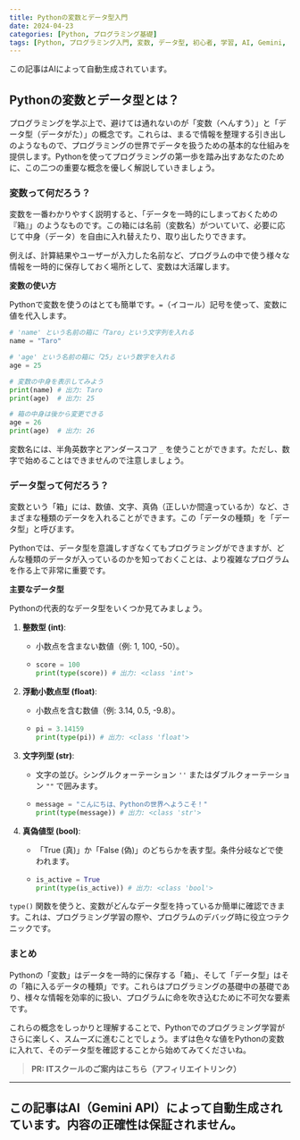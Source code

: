```yaml
---
title: Pythonの変数とデータ型入門
date: 2024-04-23
categories: [Python, プログラミング基礎]
tags: [Python, プログラミング入門, 変数, データ型, 初心者, 学習, AI, Gemini, 自動生成]
---
```


この記事はAIによって自動生成されています。

## Pythonの変数とデータ型とは？

プログラミングを学ぶ上で、避けては通れないのが「変数（へんすう）」と「データ型（データがた）」の概念です。これらは、まるで情報を整理する引き出しのようなもので、プログラミングの世界でデータを扱うための基本的な仕組みを提供します。Pythonを使ってプログラミングの第一歩を踏み出すあなたのために、この二つの重要な概念を優しく解説していきましょう。

### 変数って何だろう？

変数を一番わかりやすく説明すると、「データを一時的にしまっておくための『箱』」のようなものです。この箱には名前（変数名）がついていて、必要に応じて中身（データ）を自由に入れ替えたり、取り出したりできます。

例えば、計算結果やユーザーが入力した名前など、プログラムの中で使う様々な情報を一時的に保存しておく場所として、変数は大活躍します。

**変数の使い方**

Pythonで変数を使うのはとても簡単です。`=`（イコール）記号を使って、変数に値を代入します。

```python
# 'name' という名前の箱に「Taro」という文字列を入れる
name = "Taro"

# 'age' という名前の箱に「25」という数字を入れる
age = 25

# 変数の中身を表示してみよう
print(name) # 出力: Taro
print(age)  # 出力: 25

# 箱の中身は後から変更できる
age = 26
print(age)  # 出力: 26
```

変数名には、半角英数字とアンダースコア `_` を使うことができます。ただし、数字で始めることはできませんので注意しましょう。

### データ型って何だろう？

変数という「箱」には、数値、文字、真偽（正しいか間違っているか）など、さまざまな種類のデータを入れることができます。この「データの種類」を「データ型」と呼びます。

Pythonでは、データ型を意識しすぎなくてもプログラミングができますが、どんな種類のデータが入っているのかを知っておくことは、より複雑なプログラムを作る上で非常に重要です。

**主要なデータ型**

Pythonの代表的なデータ型をいくつか見てみましょう。

1.  **整数型 (int)**:
    *   小数点を含まない数値（例: 1, 100, -50）。
    *   ```python
        score = 100
        print(type(score)) # 出力: <class 'int'>
        ```

2.  **浮動小数点型 (float)**:
    *   小数点を含む数値（例: 3.14, 0.5, -9.8）。
    *   ```python
        pi = 3.14159
        print(type(pi)) # 出力: <class 'float'>
        ```

3.  **文字列型 (str)**:
    *   文字の並び。シングルクォーテーション `''` またはダブルクォーテーション `""` で囲みます。
    *   ```python
        message = "こんにちは、Pythonの世界へようこそ！"
        print(type(message)) # 出力: <class 'str'>
        ```

4.  **真偽値型 (bool)**:
    *   「True (真)」か「False (偽)」のどちらかを表す型。条件分岐などで使われます。
    *   ```python
        is_active = True
        print(type(is_active)) # 出力: <class 'bool'>
        ```

`type()` 関数を使うと、変数がどんなデータ型を持っているか簡単に確認できます。これは、プログラミング学習の際や、プログラムのデバッグ時に役立つテクニックです。

### まとめ

Pythonの「変数」はデータを一時的に保存する「箱」、そして「データ型」はその「箱に入るデータの種類」です。これらはプログラミングの基礎中の基礎であり、様々な情報を効率的に扱い、プログラムに命を吹き込むために不可欠な要素です。

これらの概念をしっかりと理解することで、Pythonでのプログラミング学習がさらに楽しく、スムーズに進むことでしょう。まずは色々な値をPythonの変数に入れて、そのデータ型を確認することから始めてみてくださいね。
> **PR: ITスクールのご案内はこちら（アフィリエイトリンク）**

---
この記事はAI（Gemini API）によって自動生成されています。内容の正確性は保証されません。
---
